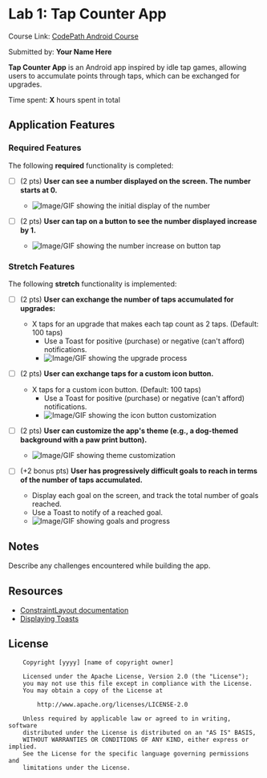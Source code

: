 # Lab 1: Tap Counter App

Course Link: [CodePath Android Course](https://courses.codepath.org/courses/and102/unit/1#!labs)

Submitted by: **Your Name Here** <!-- Replace 'Your Name Here' with your actual name -->

**Tap Counter App** is an Android app inspired by idle tap games, allowing users to accumulate points through taps, which can be exchanged for upgrades.

Time spent: **X** hours spent in total <!-- Replace 'X' with the number of hours you spent on this project -->

## Application Features

### Required Features

The following **required** functionality is completed:

- [ ] (2 pts) **User can see a number displayed on the screen. The number starts at 0.**  
  - ![Image/GIF showing the initial display of the number](http://i.imgur.com/link/to/your/gif/file.gif) <!-- Replace this link with your actual image/GIF link -->

- [ ] (2 pts) **User can tap on a button to see the number displayed increase by 1.**  
  - ![Image/GIF showing the number increase on button tap](http://i.imgur.com/link/to/your/gif/file.gif) <!-- Replace this link with your actual image/GIF link -->

### Stretch Features

The following **stretch** functionality is implemented:

- [ ] (2 pts) **User can exchange the number of taps accumulated for upgrades:**
  - X taps for an upgrade that makes each tap count as 2 taps. (Default: 100 taps)
    - Use a Toast for positive (purchase) or negative (can't afford) notifications.
    - ![Image/GIF showing the upgrade process](http://i.imgur.com/link/to/your/gif/file.gif) <!-- Replace this link with your actual image/GIF link -->

- [ ] (2 pts) **User can exchange taps for a custom icon button.**  
  - X taps for a custom icon button. (Default: 100 taps)
    - Use a Toast for positive (purchase) or negative (can't afford) notifications.
    - ![Image/GIF showing the icon button customization](http://i.imgur.com/link/to/your/gif/file.gif) <!-- Replace this link with your actual image/GIF link -->

- [ ] (2 pts) **User can customize the app's theme (e.g., a dog-themed background with a paw print button).**  
  - ![Image/GIF showing theme customization](http://i.imgur.com/link/to/your/gif/file.gif) <!-- Replace this link with your actual image/GIF link -->

- [ ] (+2 bonus pts) **User has progressively difficult goals to reach in terms of the number of taps accumulated.**  
  - Display each goal on the screen, and track the total number of goals reached.
  - Use a Toast to notify of a reached goal.
  - ![Image/GIF showing goals and progress](http://i.imgur.com/link/to/your/gif/file.gif) <!-- Replace this link with your actual image/GIF link -->

## Notes

Describe any challenges encountered while building the app. <!-- Replace this with your specific challenges and experiences -->

## Resources

- [ConstraintLayout documentation](https://developer.android.com/training/constraint-layout)
- [Displaying Toasts](https://guides.codepath.com/android/Displaying-Toasts)

## License

```plaintext
    Copyright [yyyy] [name of copyright owner]

    Licensed under the Apache License, Version 2.0 (the "License");
    you may not use this file except in compliance with the License.
    You may obtain a copy of the License at

        http://www.apache.org/licenses/LICENSE-2.0

    Unless required by applicable law or agreed to in writing, software
    distributed under the License is distributed on an "AS IS" BASIS,
    WITHOUT WARRANTIES OR CONDITIONS OF ANY KIND, either express or implied.
    See the License for the specific language governing permissions and
    limitations under the License.